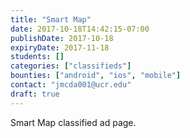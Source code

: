 ```yaml
---
title: "Smart Map"
date: 2017-10-18T14:42:15-07:00
publishDate: 2017-10-18
expiryDate: 2017-11-18
students: []
categories: ["classifieds"]
bounties: ["android", "ios", "mobile"]
contact: "jmcda001@ucr.edu"
draft: true
---
```

Smart Map classified ad page.
